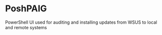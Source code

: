 PoshPAIG
========

PowerShell UI used for auditing and installing updates from WSUS to local and remote systems

